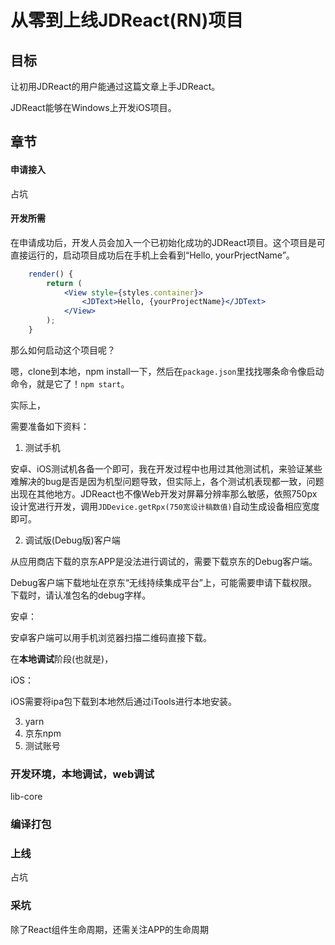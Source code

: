 # 从零到上线JDReact(RN)项目

## 目标
让初用JDReact的用户能通过这篇文章上手JDReact。

JDReact能够在Windows上开发iOS项目。

## 章节
#### 申请接入
占坑

#### 开发所需
在申请成功后，开发人员会加入一个已初始化成功的JDReact项目。这个项目是可直接运行的，启动项目成功后在手机上会看到“Hello, yourPrjectName”。

```jsx
    render() {
        return (
            <View style={styles.container}>
                <JDText>Hello, {yourProjectName}</JDText>
            </View>
        );
    }
```

那么如何启动这个项目呢？

嗯，clone到本地，npm install一下，然后在`package.json`里找找哪条命令像启动命令，就是它了！`npm start`。

实际上，

需要准备如下资料：
1. 测试手机

安卓、iOS测试机各备一个即可，我在开发过程中也用过其他测试机，来验证某些难解决的bug是否是因为机型问题导致，但实际上，各个测试机表现都一致，问题出现在其他地方。JDReact也不像Web开发对屏幕分辨率那么敏感，依照750px设计宽进行开发，调用`JDDevice.getRpx(750宽设计稿数值)`自动生成设备相应宽度即可。

2. 调试版(Debug版)客户端

从应用商店下载的京东APP是没法进行调试的，需要下载京东的Debug客户端。

Debug客户端下载地址在京东“无线持续集成平台”上，可能需要申请下载权限。下载时，请认准包名的debug字样。

安卓：

安卓客户端可以用手机浏览器扫描二维码直接下载。

在<b>本地调试</b>阶段(也就是)，

iOS：

iOS需要将ipa包下载到本地然后通过iTools进行本地安装。


3. yarn
4. 京东npm
5. 测试账号





### 开发环境，本地调试，web调试
lib-core

### 编译打包

### 上线
占坑

### 采坑
除了React组件生命周期，还需关注APP的生命周期

